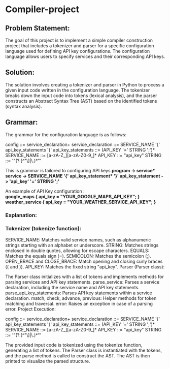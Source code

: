 # Compiler-project

## Problem Statement:
The goal of this project is to implement a simple compiler construction project that includes a tokenizer and parser for a specific configuration language used for defining API key configurations. The configuration language allows users to specify services and their corresponding API keys.

## Solution:
The solution involves creating a tokenizer and parser in Python to process a given input code written in the configuration language. The tokenizer breaks down the input code into tokens (lexical analysis), and the parser constructs an Abstract Syntax Tree (AST) based on the identified tokens (syntax analysis).

## Grammar:
The grammar for the configuration language is as follows:

config  ::= service_declaration+
service_declaration ::= SERVICE_NAME '{' api_key_statements '}'
api_key_statements ::= (API_KEY '=' STRING ';')*
SERVICE_NAME     ::= [a-zA-Z_][a-zA-Z0-9_]*
API_KEY          ::= "api_key"
STRING           ::= '"(?:[^"\\]|\\.)*"'

This is grammar is tailored to configuring API keys
<b> program -> service* service -> SERVICE_NAME '{' api_key_statement* '}' api_key_statement -> 'api_key' '=' STRING ';' </b>

An example of API Key configuration : <br>
<b> google_maps { api_key = "YOUR_GOOGLE_MAPS_API_KEY"; } <br>
weather_service { api_key = "YOUR_WEATHER_SERVICE_API_KEY"; } </b>

### Explanation:

### Tokenizer (tokenize function):

SERVICE_NAME: Matches valid service names, such as alphanumeric strings starting with an alphabet or underscore.
STRING: Matches strings enclosed in double quotes, allowing for escape characters.
EQUALS: Matches the equals sign (=).
SEMICOLON: Matches the semicolon (;).
OPEN_BRACE and CLOSE_BRACE: Match opening and closing curly braces ({ and }).
API_KEY: Matches the fixed string "api_key".
Parser (Parser class):

The Parser class initializes with a list of tokens and implements methods for parsing services and API key statements.
parse_service: Parses a service declaration, including the service name and API key statements.
parse_api_key_statements: Parses API key statements within a service declaration.
match, check, advance, previous: Helper methods for token matching and traversal.
error: Raises an exception in case of a parsing error.
Project Execution:

config  ::= service_declaration+
service_declaration ::= SERVICE_NAME '{' api_key_statements '}'
api_key_statements ::= (API_KEY '=' STRING ';')*
SERVICE_NAME     ::= [a-zA-Z_][a-zA-Z0-9_]*
API_KEY          ::= "api_key"
STRING           ::= '"(?:[^"\\]|\\.)*"'

The provided input code is tokenized using the tokenize function, generating a list of tokens.
The Parser class is instantiated with the tokens, and the parse method is called to construct the AST.
The AST is then printed to visualize the parsed structure.
